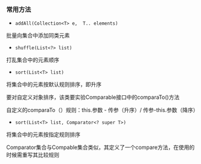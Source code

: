 ### 常用方法

-  `addAll(Collection<T> e,  T.. elements)`

批量向集合中添加同类元素

- `shuffle(List<?> list)`

打乱集合中的元素顺序

- `sort(List<T> list)`

将集合中的元素按默认规则排序，即升序

要对自定义对象排序，该类要实验Comparable接口中的comparaTo()方法

自定义的comparaTo（）规则：this.参数 - 传参（升序）/ 传参-this.参数（降序）

- `sort(List<T> list, Comparator<? super T>)`

将集合中的元素按指定规则排序

Comparator集合与Compable集合类似，其定义了一个compare方法，在使用的时候需重写其比较规则